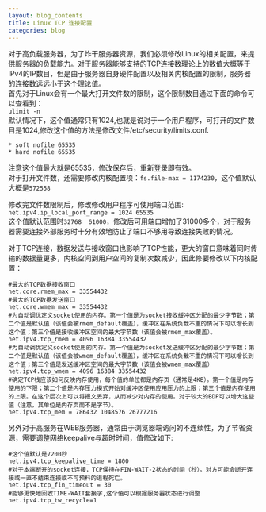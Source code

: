 ```yaml
---
layout: blog_contents
title: Linux TCP 连接配置
categories: blog
---
```


对于高负载服务器，为了炸干服务器资源，我们必须修改Linux的相关配置，来提供服务器的负载能力。对于服务器能够支持的TCP连接数理论上的数值大概等于IPv4的IP数目，但是由于服务器自身硬件配置以及相关内核配置的限制，服务器的连接数远远小于这个理论值。  
首先对于Linux会有一个最大打开文件数的限制，这个限制数目通过下面的命令可以查看到：  
`ulimit -n`  
默认情况下，这个值通常只有1024,也就是说对于一个用户程序，可打开的文件数目是1024,修改这个值的方法是修改文件/etc/security/limits.conf.  

``` 
* soft nofile 65535
* hard nofile 65535
```

注意这个值最大就是65535，修改保存后，重新登录即有效。  
对于打开文件数，还需要修改内核配置项：`fs.file-max = 1174230`，这个值默认大概是`572558`

修改完文件数限制后，修改修改用户程序可使用端口范围:  
`net.ipv4.ip_local_port_range = 1024 65535`  
这个值默认范围时`32768	61000`，修改后可用端口增加了31000多个，对于服务器需要连接外部服务时十分有效地防止了端口不够用导致连接失败的情况。  

对于TCP连接，数据发送与接收窗口也影响了TCP性能，更大的窗口意味着同时传输的数据量更多，内核空间到用户空间的复制次数减少，因此修要修改以下内核配置：  

```
#最大的TCP数据接收窗口
net.core.rmem_max = 33554432  
#最大的TCP数据发送窗口
net.core.wmem_max = 33554432
#为自动调优定义socket使用的内存。第一个值是为socket接收缓冲区分配的最少字节数；第二个值是默认值（该值会被rmem_default覆盖），缓冲区在系统负载不重的情况下可以增长到这个值；第三个值是接收缓冲区空间的最大字节数（该值会被rmem_max覆盖）。
net.ipv4.tcp_rmem = 4096 16384 33554432
#为自动调优定义socket使用的内存。第一个值是为socket发送缓冲区分配的最少字节数；第二个值是默认值（该值会被wmem_default覆盖），缓冲区在系统负载不重的情况下可以增长到这个值；第三个值是发送缓冲区空间的最大字节数（该值会被wmem_max覆盖）
net.ipv4.tcp_wmem = 4096 16384 33554432
#确定TCP栈应该如何反映内存使用，每个值的单位都是内存页（通常是4KB）。第一个值是内存使用的下限；第二个值是内存压力模式开始对缓冲区使用应用压力的上限；第三个值是内存使用的上限。在这个层次上可以将报文丢弃，从而减少对内存的使用。对于较大的BDP可以增大这些值（注意，其单位是内存页而不是字节）。
net.ipv4.tcp_mem = 786432 1048576 26777216
```

另外对于高服务在WEB服务器，通常由于浏览器端访问的不连续性，为了节省资源，需要调整网络keepalive与超时时间，值修改如下:  

```
#这个值默认是7200秒
net.ipv4.tcp_keepalive_time = 1800
#对于本端断开的socket连接，TCP保持在FIN-WAIT-2状态的时间（秒）。对方可能会断开连接或一直不结束连接或不可预料的进程死亡。
net.ipv4.tcp_fin_timeout = 30
#能够更快地回收TIME-WAIT套接字,这个值可以根据服务器状态进行调整
net.ipv4.tcp_tw_recycle=1
```